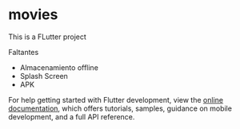 # movies

This is a FLutter project

Faltantes

- Almacenamiento offline
- Splash Screen
- APK

For help getting started with Flutter development, view the
[online documentation](https://docs.flutter.dev/), which offers tutorials,
samples, guidance on mobile development, and a full API reference.
